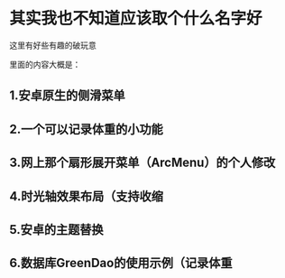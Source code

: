 # 其实我也不知道应该取个什么名字好
这里有好些有趣的破玩意



里面的内容大概是：

## 1.安卓原生的侧滑菜单

## 2.一个可以记录体重的小功能

## 3.网上那个扇形展开菜单（ArcMenu）的个人修改

## 4.时光轴效果布局（支持收缩

## 5.安卓的主题替换

## 6.数据库GreenDao的使用示例（记录体重

